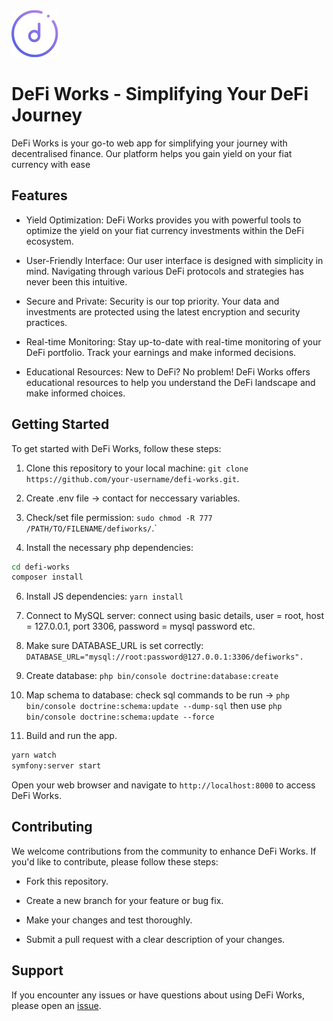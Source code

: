 <img width=75 height=75 src="/public/img/defi-works-logo.png"/>   

# DeFi Works - Simplifying Your DeFi Journey 
DeFi Works is your go-to web app for simplifying your journey with decentralised finance. Our platform helps you gain yield on your fiat currency with ease

## Features
* Yield Optimization: DeFi Works provides you with powerful tools to optimize the yield on your fiat currency investments within the DeFi ecosystem.

* User-Friendly Interface: Our user interface is designed with simplicity in mind. Navigating through various DeFi protocols and strategies has never been this intuitive.

* Secure and Private: Security is our top priority. Your data and investments are protected using the latest encryption and security practices.

* Real-time Monitoring: Stay up-to-date with real-time monitoring of your DeFi portfolio. Track your earnings and make informed decisions.

* Educational Resources: New to DeFi? No problem! DeFi Works offers educational resources to help you understand the DeFi landscape and make informed choices.

## Getting Started
To get started with DeFi Works, follow these steps:

1) Clone this repository to your local machine:
`git clone https://github.com/your-username/defi-works.git`.
2) Create .env file -> contact for neccessary variables.

3) Check/set file permission:
`sudo chmod -R 777 /PATH/TO/FILENAME/defiworks/`.`
   
5) Install the necessary php dependencies:
```bash
cd defi-works
composer install
```
6) Install JS dependencies:
`yarn install`

7) Connect to MySQL server:
connect using basic details, user = root, host = 127.0.0.1, port 3306, password = mysql password etc.

8) Make sure DATABASE_URL is set correctly:
`DATABASE_URL="mysql://root:password@127.0.0.1:3306/defiworks".`

9) Create database:
`php bin/console doctrine:database:create`

10) Map schema to database:
check sql commands to be run -> `php bin/console doctrine:schema:update --dump-sql` then use `php bin/console doctrine:schema:update --force`

11) Build and run the app.

```bash
yarn watch
symfony:server start
```
Open your web browser and navigate to `http://localhost:8000` to access DeFi Works.

## Contributing
We welcome contributions from the community to enhance DeFi Works. If you'd like to contribute, please follow these steps:

* Fork this repository.

* Create a new branch for your feature or bug fix.

* Make your changes and test thoroughly.

* Submit a pull request with a clear description of your changes.

## Support
If you encounter any issues or have questions about using DeFi Works, please open an <a href="https://github.com/agdc101/defiworks/issues">issue</a>.
